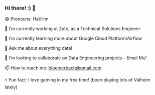 ### Hi there! :) 👋

😄 Pronouns: He/Him

🔭 I’m currently working at Zyte, as a Technical Solutions Engineer

🌱 I’m currently learning more about Google Cloud Platform/Airflow

💬 Ask me about everything data!

👯 I’m looking to collaborate on Data Engineering projects - Email Me!

📫 How to reach me: bloemerbach@gmail.com

⚡ Fun fact: I love gaming in my free time! (been playing lots of Valheim lately)

<!--
**edneibach/edneibach** is a ✨ _special_ ✨ repository because its `README.md` (this file) appears on your GitHub profile.

Here are some ideas to get you started:

- 🤔 I’m looking for help with ...
-->
